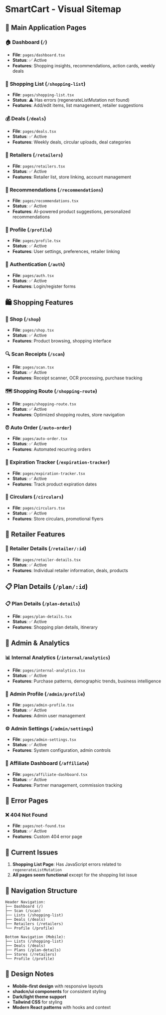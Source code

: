 # SmartCart - Visual Sitemap

## 📱 Main Application Pages

### 🏠 **Dashboard** (`/`)
- **File**: `pages/dashboard.tsx`
- **Status**: ✅ Active
- **Features**: Shopping insights, recommendations, action cards, weekly deals

### 🛒 **Shopping List** (`/shopping-list`)
- **File**: `pages/shopping-list.tsx`
- **Status**: ⚠️ Has errors (regenerateListMutation not found)
- **Features**: Add/edit items, list management, retailer suggestions

### 💰 **Deals** (`/deals`)
- **File**: `pages/deals.tsx`
- **Status**: ✅ Active
- **Features**: Weekly deals, circular uploads, deal categories

### 🏪 **Retailers** (`/retailers`)
- **File**: `pages/retailers.tsx`
- **Status**: ✅ Active
- **Features**: Retailer list, store linking, account management

### 🎯 **Recommendations** (`/recommendations`)
- **File**: `pages/recommendations.tsx`
- **Status**: ✅ Active
- **Features**: AI-powered product suggestions, personalized recommendations

### 👤 **Profile** (`/profile`)
- **File**: `pages/profile.tsx`
- **Status**: ✅ Active
- **Features**: User settings, preferences, retailer linking

### 🔐 **Authentication** (`/auth`)
- **File**: `pages/auth.tsx`
- **Status**: ✅ Active
- **Features**: Login/register forms

## 🛍️ Shopping Features

### 🛒 **Shop** (`/shop`)
- **File**: `pages/shop.tsx`
- **Status**: ✅ Active
- **Features**: Product browsing, shopping interface

### 🔍 **Scan Receipts** (`/scan`)
- **File**: `pages/scan.tsx`
- **Status**: ✅ Active
- **Features**: Receipt scanner, OCR processing, purchase tracking

### 🗺️ **Shopping Route** (`/shopping-route`)
- **File**: `pages/shopping-route.tsx`
- **Status**: ✅ Active
- **Features**: Optimized shopping routes, store navigation

### ⏰ **Auto Order** (`/auto-order`)
- **File**: `pages/auto-order.tsx`
- **Status**: ✅ Active
- **Features**: Automated recurring orders

### 📅 **Expiration Tracker** (`/expiration-tracker`)
- **File**: `pages/expiration-tracker.tsx`
- **Status**: ✅ Active
- **Features**: Track product expiration dates

### 📰 **Circulars** (`/circulars`)
- **File**: `pages/circulars.tsx`
- **Status**: ✅ Active
- **Features**: Store circulars, promotional flyers

## 🏪 Retailer Features

### 🏪 **Retailer Details** (`/retailer/:id`)
- **File**: `pages/retailer-details.tsx`
- **Status**: ✅ Active
- **Features**: Individual retailer information, deals, products

## 📋 Plan Details (`/plan/:id`)

### 📋 **Plan Details** (`/plan-details`)
- **File**: `pages/plan-details.tsx`
- **Status**: ✅ Active
- **Features**: Shopping plan details, itinerary

## 🔧 Admin & Analytics

### 📊 **Internal Analytics** (`/internal/analytics`)
- **File**: `pages/internal-analytics.tsx`
- **Status**: ✅ Active
- **Features**: Purchase patterns, demographic trends, business intelligence

### 👥 **Admin Profile** (`/admin/profile`)
- **File**: `pages/admin-profile.tsx`
- **Status**: ✅ Active
- **Features**: Admin user management

### ⚙️ **Admin Settings** (`/admin/settings`)
- **File**: `pages/admin-settings.tsx`
- **Status**: ✅ Active
- **Features**: System configuration, admin controls

### 🤝 **Affiliate Dashboard** (`/affiliate`)
- **File**: `pages/affiliate-dashboard.tsx`
- **Status**: ✅ Active
- **Features**: Partner management, commission tracking

## 🚫 Error Pages

### ❌ **404 Not Found**
- **File**: `pages/not-found.tsx`
- **Status**: ✅ Active
- **Features**: Custom 404 error page

## 🚨 Current Issues

1. **Shopping List Page**: Has JavaScript errors related to `regenerateListMutation`
2. **All pages seem functional** except for the shopping list issue

## 📱 Navigation Structure

```
Header Navigation:
├── Dashboard (/)
├── Scan (/scan)
├── Lists (/shopping-list)
├── Deals (/deals)
├── Retailers (/retailers)
└── Profile (/profile)

Bottom Navigation (Mobile):
├── Lists (/shopping-list)
├── Deals (/deals)
├── Plans (/plan-details)
├── Stores (/retailers)
└── Profile (/profile)
```

## 🎨 Design Notes

- **Mobile-first design** with responsive layouts
- **shadcn/ui components** for consistent styling
- **Dark/light theme support**
- **Tailwind CSS** for styling
- **Modern React patterns** with hooks and context